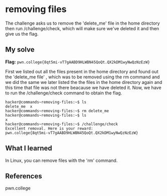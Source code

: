 # removing files
The challenge asks us to remove the 'delete_me' file in the home directory then run /challenge/check,
which will make sure we've deleted it and then give us the flag.

## My solve
**Flag:** `pwn.college{8qt5mi-vT7gAABD9HLWBN45QoQt.QX2kDM1wyNwQzNzEzW}`

First we listed out all the files present in the home directory and found out the 'delete_me file' , which was to be removed using the rm command and we did the same
we later listed the the files in the home directory again and this time that file was not there beacause we have deleted it. Now, we have to run the /challenge/check
command to obtain the flag.

```
hacker@commands~removing-files:~$ ls
delete_me  x
hacker@commands~removing-files:~$ rm delete_me
hacker@commands~removing-files:~$ ls
x
hacker@commands~removing-files:~$ /challenge/check
Excellent removal. Here is your reward:
pwn.college{8qt5mi-vT7gAABD9HLWBN45QoQt.QX2kDM1wyNwQzNzEzW}
```

## What I learned
In Linux, you can remove files with the 'rm' command.

## References 
pwn.college
